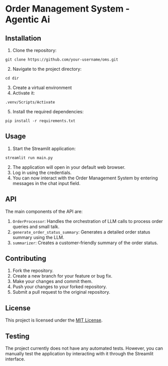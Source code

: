 # Order Management System - Agentic Ai

## Installation

1. Clone the repository:
```
git clone https://github.com/your-username/oms.git
```
2. Navigate to the project directory:
```
cd dir
```
3. Create a virtual environment
4. Activate it:
```
.venv/Scripts/Activate
```
5. Install the required dependencies:
```
pip install -r requirements.txt
```

## Usage

1. Start the Streamlit application:
```
streamlit run main.py
```
2. The application will open in your default web browser.
3. Log in using the credentials.
4. You can now interact with the Order Management System by entering messages in the chat input field.

## API

The main components of the API are:

1. `OrderProcessor`: Handles the orchestration of LLM calls to process order queries and small talk.
2. `generate_order_status_summary`: Generates a detailed order status summary using the LLM.
3. `summarizer`: Creates a customer-friendly summary of the order status.

## Contributing

1. Fork the repository.
2. Create a new branch for your feature or bug fix.
3. Make your changes and commit them.
4. Push your changes to your forked repository.
5. Submit a pull request to the original repository.

## License

This project is licensed under the [MIT License](LICENSE).

## Testing

The project currently does not have any automated tests. However, you can manually test the application by interacting with it through the Streamlit interface.
